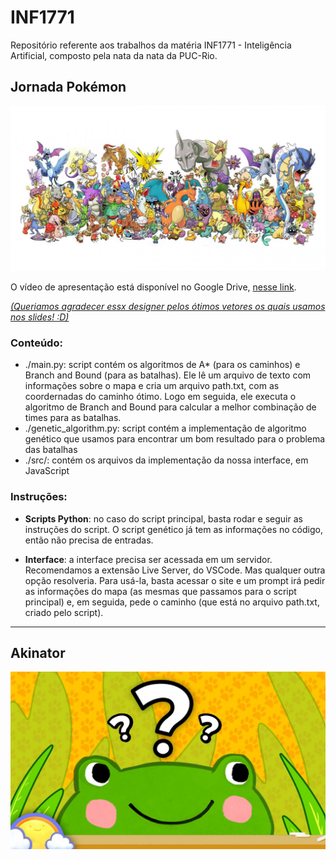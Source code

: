 # INF1771
Repositório referente aos trabalhos da matéria INF1771 - Inteligência Artificial, composto pela nata da nata da PUC-Rio.


## Jornada Pokémon
![Image](https://github.com/lucasximenes/supreme-parakeet/blob/main/headers/kantoheader.jpg)

O vídeo de apresentação está disponível no Google Drive, [nesse link](https://drive.google.com/file/d/1MCet1EriEPcBvyISA1P5r0o4WjqkXB3k/view?usp=sharing).

[*(Queriamos agradecer essx designer pelos ótimos vetores os quais usamos nos slides! :D)*](https://www.vecteezy.com/members/originalme2)
### Conteúdo:
- ./main.py: script contém os algoritmos de A* (para os caminhos) e Branch and Bound (para as batalhas). Ele lê um arquivo de texto com informações sobre o mapa e cria um arquivo path.txt, com as coordernadas do caminho ótimo. Logo em seguida, ele executa o algoritmo de Branch and Bound para calcular a melhor combinação de times para as batalhas.
- ./genetic_algorithm.py: script contém a implementação de algoritmo genético que usamos para encontrar um bom resultado para o problema das batalhas
- ./src/: contém os arquivos da implementação da nossa interface, em JavaScript


### Instruções:
- **Scripts Python**: no caso do script principal, basta rodar e seguir as instruções do script. O script genético já tem as informações no código, então não precisa de entradas.

- **Interface**: a interface precisa ser acessada em um servidor. Recomendamos a extensão Live Server, do VSCode. Mas qualquer outra opção resolveria. Para usá-la, basta acessar o site e um prompt irá pedir as informações do mapa (as mesmas que passamos para o script principal) e, em seguida, pede o caminho (que está no arquivo path.txt, criado pelo script).

***

## Akinator

![Image](https://github.com/lucasximenes/supreme-parakeet/blob/main/headers/findanimals.jpeg)
